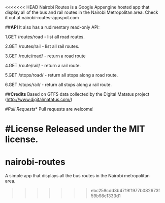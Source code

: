 <<<<<<< HEAD
Nairobi Routes is a Google Appengine hosted app that display all of the bus and rail routes in the Nairobi Metropolitan area.
Check it out at nairobi-routes-appspot.com

##**API**
It also has a rudimentary read-only API:

1.GET /routes/road - list all road routes.

2.GET /routes/rail - list all rail routes.

3.GET /route/road/<route-name> - return a road route

4.GET /route/rail/<route-name> - return a rail route.

5.GET /stops/road/<route-name> - return all stops along a road route.

6.GET /stops/rail/<route-name> - return all stops along a rail route.

##**Credits**
Based on GTFS data collected by the Digital Matatus project (http://www.digitalmatatus.com/)

#*Pull Requests**
Pull requests are welcome! 

#**License**
Released under the MIT license.
=======
nairobi-routes
==============

A simple app that displays all the bus routes in the Nairobi metropolitan area.
>>>>>>> ebc258cdd3b4719f1977b082673f59b98c1333d1
